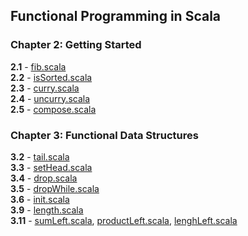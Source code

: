## Functional Programming in Scala
### Chapter 2: Getting Started
**2.1** - [fib.scala](ch2/fib.scala)<br>
**2.2** - [isSorted.scala](ch2/isSorted.scala)<br>
**2.3** - [curry.scala](ch2/curry.scala)<br>
**2.4** - [uncurry.scala](ch2/uncurry.scala)<br>
**2.5** - [compose.scala](ch2/compose.scala)<br>

### Chapter 3: Functional Data Structures
**3.2** - [tail.scala](ch3/tail.scala)<br>
**3.3** - [setHead.scala](ch3/setHead.scala)<br>
**3.4** - [drop.scala](ch3/drop.scala)<br>
**3.5** - [dropWhile.scala](ch3/dropWhile.scala)<br>
**3.6** - [init.scala](ch3/init.scala)<br>
**3.9** - [length.scala](ch3/length.scala)<br>
**3.11** - [sumLeft.scala](ch3/sumLeft.scala), [productLeft.scala](ch3/productLeft.scala), [lenghLeft.scala](ch3/lenghLeft.scala)<br>
